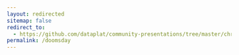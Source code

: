 ```yaml
---
layout: redirected
sitemap: false
redirect_to:
  - https://github.com/dataplat/community-presentations/tree/master/chrissy-lemaire
permalink: /doomsday
---
```

